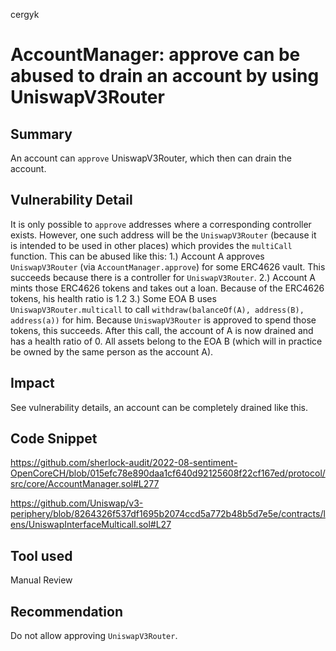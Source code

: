 cergyk
# AccountManager: approve can be abused to drain an account by using UniswapV3Router

## Summary
An account can `approve` UniswapV3Router, which then can drain the account.

## Vulnerability Detail
It is only possible to `approve` addresses where a corresponding controller exists. However, one such address will be the `UniswapV3Router` (because it is intended to be used in other places) which provides the `multiCall` function. This can be abused like this:
1.) Account A approves `UniswapV3Router` (via `AccountManager.approve`) for some ERC4626 vault. This succeeds because there is a controller for `UniswapV3Router`.
2.) Account A mints those ERC4626 tokens and takes out a loan. Because of the ERC4626 tokens, his health ratio is 1.2
3.) Some EOA B uses `UniswapV3Router.multicall` to call `withdraw(balanceOf(A), address(B), address(a))` for him. Because `UniswapV3Router` is approved to spend those tokens, this succeeds. After this call, the account of A is now drained and has a health ratio of 0. All assets belong to the EOA B (which will in practice be owned by the same person as the account A).

## Impact
See vulnerability details, an account can be completely drained like this.

## Code Snippet
https://github.com/sherlock-audit/2022-08-sentiment-OpenCoreCH/blob/015efc78e890daa1cf640d92125608f22cf167ed/protocol/src/core/AccountManager.sol#L277

https://github.com/Uniswap/v3-periphery/blob/8264326f537df1695b2074ccd5a772b48b5d7e5e/contracts/lens/UniswapInterfaceMulticall.sol#L27

## Tool used

Manual Review

## Recommendation
Do not allow approving `UniswapV3Router`.